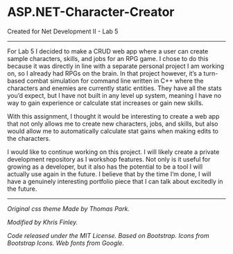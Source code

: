 # ASP.NET-Character-Creator
Created for Net Development II - Lab 5 
<hr/>

For Lab 5 I decided to make a CRUD web app where a user can create sample characters, skills, and jobs for an RPG game. 
I chose to do this because it was directly in line with a separate personal project I am working on, so I already had RPGs on the brain. 
In that project however, it’s a turn-based combat simulation for command line written in C++ where the characters and enemies are currently static entities.
They have all the stats you’d expect, but I have not built in any level up system, meaning I have no way to gain experience or calculate stat increases or 
gain new skills.

With this assignment, I thought it would be interesting to create a web app that not only allows me to create new characters, jobs, and skills, but also 
would allow me to automatically calculate stat gains when making edits to the characters. 

I would like to continue working on this project. I will likely create a private development repository as I workshop features. 
Not only is it useful for growing as a developer, but it also has the potential to be a tool I will actually use again in the future. 
I believe that by the time I’m done, I will have a genuinely interesting portfolio piece that I can talk about excitedly in the future.



<hr/>

<em>
Original css theme Made by Thomas Park.
 
Modified by Khris Finley.
 
Code released under the MIT License.
Based on Bootstrap. Icons from Bootstrap Icons. Web fonts from Google.
 </em>
